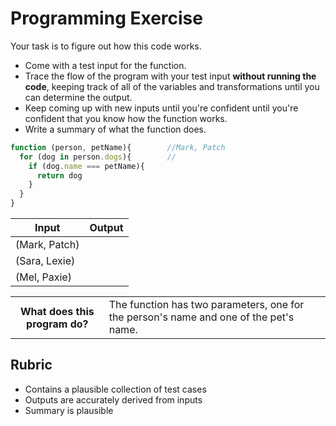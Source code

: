 # Programming Exercise

Your task is to figure out how this code works.

* Come with a test input for the function.
* Trace the flow of the program with your test input **without running the code**, keeping track of all of the variables and transformations until you can determine the output.
* Keep coming up with new inputs until you're confident until you're confident that you know how the function works.
* Write a summary of what the function does.

```js
function (person, petName){        //Mark, Patch
  for (dog in person.dogs){        // 
    if (dog.name === petName){
      return dog
    }
  }
}
```

| Input | Output |
| ----- | ------ |
|(Mark, Patch)|        | 
|(Sara, Lexie)|        | 
|(Mel, Paxie) |        | 

<table>
  <tr>
    <th>What does this program do?</th>
    <td>The function has two parameters, one for the person's name and one of the pet's name.   </td>
  </tr>
</table>

## Rubric

* Contains a plausible collection of test cases
* Outputs are accurately derived from inputs
* Summary is plausible
